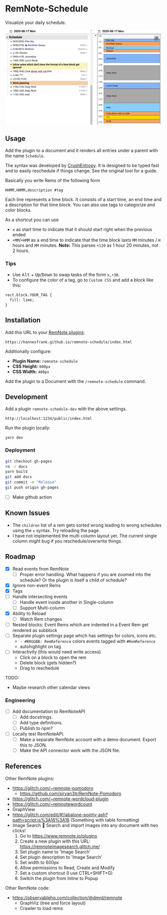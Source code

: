 # RemNote-Schedule

Visualize your daily schedule.

![Demo](demo.png)

## Usage

Add the plugin to a document and it renders all entries under a parent with the name `Schedule`.

The syntax was developed by [CrushEntropy](https://crushentropy.com/). It is designed to be typed fast and to easily reschedule if things change. See the original tool for a guide.

Basically you write Rems of the following form

```
HHMM,HHMM,description #tag
```

Each line represents a time block. It consists of a start time, an end time and a description for that time block.
You can also use tags to categorize and color blocks.

As a shortcut you can use

- `x` as start time to indicate that it should start right when the previous ended
- `+MM`/`+HMM` as a end time to indicate that the time block lasts `MM` minutes / `H` hours and `MM` minutes. **Note:** This parses `+120` as 1 hour 20 minutes, not 2 hours.

### Tips

- Use <kbd>Alt</kbd> + <kbd>Up</kbd>/<kbd>Down</kbd> to swap tasks of the form `x,+30`.
- To configure the color of a tag, go to `Custom CSS` and add a block like this:

```
rect.block.YOUR_TAG {
  fill: lime;
}
```

## Installation

Add this URL to your [RemNote plugins](https://www.remnote.io/plugins):

```
https://hannesfrank.github.io/remnote-schedule/index.html
```

Additionally configure:

- **Plugin Name:** `remnote-schedule`
- **CSS Height:** `600px`
- **CSS Width:** `400px`

Add the plugin to a Document with the `/remnote-schedule` command.

## Development

Add a plugin `remnote-schedule-dev` with the above settings.

```
http://localhost:1234/public/index.html
```

Run the plugin locally:

```
yarn dev
```

### Deployment

```sh
git checkout gh-pages
rm -r docs
yarn build
git add docs
git commit -m "Release"
git push origin gh-pages
```

- [ ] Make github action

## Known Issues

- The `children` list of a rem gets sorted wrong leading to wrong schedules using the `x` syntax. Try reloading the page.
- I have not implemented the multi column layout yet. The current single column might bug if you reschedule/overwrite things.

## Roadmap

- [x] Read events from RemNote
  - [ ] Proper error handling. What happens if you are zoomed into the schedule? Or the plugin is itself a child of schedule?
- [x] Ignore non-event Rems
- [x] Tags
- [ ] Handle intersecting events
  - [ ] Handle event inside another in Single-column
  - [ ] Support Multi-column
- [x] Ability to Reload
  - [ ] Watch Rem changes
- [ ] Nested blocks: Event Rems which are indented in a Event Rem get rendered as subblock
- [ ] Separate plugin settings page which has settings for colors, icons etc.
  - `- #RRGGBB: RemReference` colors events tagged with `#RemReference`
  - autohighlight on tag
- [ ] Interactivity (this would need write access)
  - Click on a block to open the rem
  - Delete block (gets hidden?)
  - Drag to reschedule

TODO:

- Maybe research other calendar views

### Engineering

- [ ] Add documentation to RemNoteAPI
  - [ ] Add docstrings.
  - [ ] Add type definitions.
  - [ ] Publish to npm?
- [ ] Locally test RemNoteAPI.
  - [ ] Make a separate RemNote account with a demo document. Export this to JSON.
  - [ ] Make the API connector work with the JSON file.

## References

Other RemNote plugins:

- https://glitch.com/~remnote-pomodoro
  - https://github.com/sirvan3tr/RemNote-Pomodoro
- https://glitch.com/~remnote-wordcloud-plugin
- https://glitch.com/~remnotewordcount
- GraphView
- https://glitch.com/edit/#!/abalone-pointy-ash?path=script.js%3A16%3A18 (Something with table formatting)
- Image Search :mag_right: Search and import images into any document with two clicks!
  1. Go to https://www.remnote.io/plugins
  2. Create a new plugin with this URL: https://remnoteimagesearch.glitch.me/
  3. Set plugin name to 'Image Search'
  4. Set plugin description to 'Image Search'
  5. Set width to 600px
  6. Allow permissions to Read, Create and Modify
  7. Set a custom shortcut (I use CTRL+SHIFT+G)
  8. Switch the plugin from Inline to Popup

Other RemNote code:

- https://observablehq.com/collection/@dmrd/remnote
  - GraphViz (tree and force layout)
  - Crawler to load rems
